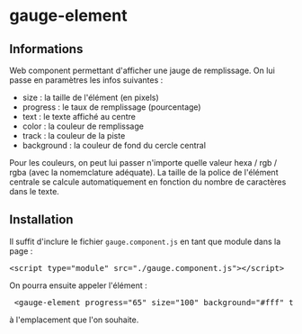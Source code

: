 # gauge-element

## Informations 

Web component permettant d'afficher une jauge de remplissage.
On lui passe en paramètres les infos suivantes :

* size : la taille de l'élément (en pixels)
* progress : le taux de remplissage (pourcentage)
* text : le texte affiché au centre
* color : la couleur de remplissage
* track : la couleur de la piste
* background : la couleur de fond du cercle central

Pour les couleurs, on peut lui passer n'importe quelle valeur hexa / rgb / rgba (avec la nomemclature adéquate).
La taille de la police de l'élément centrale se calcule automatiquement en fonction du nombre de caractères dans le texte.

## Installation

Il suffit d'inclure le fichier <code>gauge.component.js</code> en tant que module dans la page :
<pre>
&lt;script type="module" src="./gauge.component.js"&gt;&lt;/script&gt;
</pre>
On pourra ensuite appeler l'élément :
<pre>
 &lt;gauge-element progress="65" size="100" background="#fff" track="#eee" color="#336699" text="12"&gt;&lt;/gauge-element&gt;
</pre>
 à l'emplacement que l'on souhaite.
